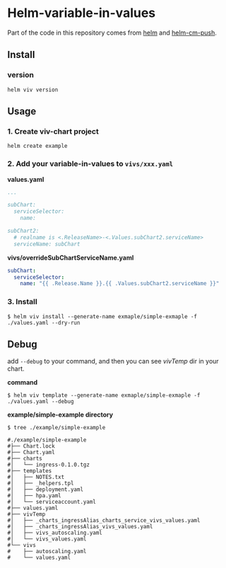# Helm-variable-in-values

Part of the code in this repository comes from [helm](https://github.com/helm/helm)
and [helm-cm-push](https://github.com/chartmuseum/helm-push). 

## Install

### version
```shell
helm viv version
```

## Usage

### 1. Create viv-chart project

```shell
helm create example
```

### 2. Add your variable-in-values to `vivs/xxx.yaml`

**values.yaml**

```yaml
...

subChart:
  serviceSelector:
    name:

subChart2:
  # realname is <.ReleaseName>-<.Values.subChart2.serviceName>
  serviceName: subChart
```

**vivs/overrideSubChartServiceName.yaml**

```yaml
subChart:
  serviceSelector:
    name: "{{ .Release.Name }}.{{ .Values.subChart2.serviceName }}"
```

### 3. Install

```shell
$ helm viv install --generate-name exmaple/simple-exmaple -f ./values.yaml --dry-run
```

## Debug

add `--debug` to your command, and then you can see *vivTemp* dir in your chart.

**command**
```shell
$ helm viv template --generate-name exmaple/simple-exmaple -f ./values.yaml --debug
```

**example/simple-example directory**
```shell
$ tree ./example/simple-example

#./example/simple-example
#├── Chart.lock
#├── Chart.yaml
#├── charts
#│   └── ingress-0.1.0.tgz
#├── templates
#│   ├── NOTES.txt
#│   ├── _helpers.tpl
#│   ├── deployment.yaml
#│   ├── hpa.yaml
#│   └── serviceaccount.yaml
#├── values.yaml
#├── vivTemp
#│   ├── _charts_ingressAlias_charts_service_vivs_values.yaml
#│   ├── _charts_ingressAlias_vivs_values.yaml
#│   ├── vivs_autoscaling.yaml
#│   └── vivs_values.yaml
#└── vivs
#    ├── autoscaling.yaml
#    └── values.yaml
```

